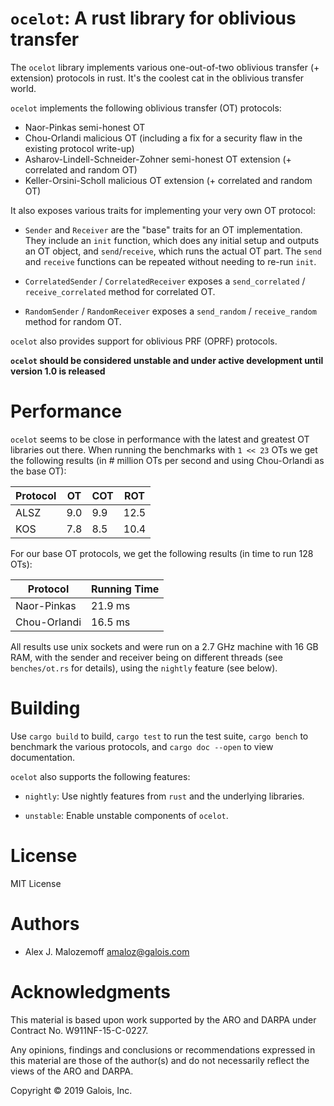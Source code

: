 # `ocelot`: A rust library for oblivious transfer

The `ocelot` library implements various one-out-of-two oblivious transfer (+
extension) protocols in rust. It's the coolest cat in the oblivious transfer
world.

`ocelot` implements the following oblivious transfer (OT) protocols:

* Naor-Pinkas semi-honest OT
* Chou-Orlandi malicious OT (including a fix for a security flaw in the existing protocol write-up)
* Asharov-Lindell-Schneider-Zohner semi-honest OT extension (+ correlated and random OT)
* Keller-Orsini-Scholl malicious OT extension (+ correlated and random OT)

It also exposes various traits for implementing your very own OT protocol:

* `Sender` and `Receiver` are the "base" traits for an OT implementation. They
  include an `init` function, which does any initial setup and outputs an OT
  object, and `send`/`receive`, which runs the actual OT part. The `send` and
  `receive` functions can be repeated without needing to re-run `init`.

* `CorrelatedSender` / `CorrelatedReceiver` exposes a `send_correlated` /
  `receive_correlated` method for correlated OT.

* `RandomSender` / `RandomReceiver` exposes a `send_random` / `receive_random`
  method for random OT.

`ocelot` also provides support for oblivious PRF (OPRF) protocols.

**`ocelot` should be considered unstable and under active development until
version 1.0 is released**

# Performance

`ocelot` seems to be close in performance with the latest and greatest OT
libraries out there. When running the benchmarks with `1 << 23` OTs we get the
following results (in # million OTs per second and using Chou-Orlandi as the
base OT):

| Protocol |  OT | COT |  ROT |
|----------|-----|-----|------|
| ALSZ     | 9.0 | 9.9 | 12.5 |
| KOS      | 7.8 | 8.5 | 10.4 |

For our base OT protocols, we get the following results (in time to run 128
OTs):

| Protocol     | Running Time |
|--------------|--------------|
| Naor-Pinkas  | 21.9 ms      |
| Chou-Orlandi | 16.5 ms      |

All results use unix sockets and were run on a 2.7 GHz machine with 16 GB RAM,
with the sender and receiver being on different threads (see `benches/ot.rs` for
details), using the `nightly` feature (see below).

# Building

Use `cargo build` to build, `cargo test` to run the test suite, `cargo bench` to
benchmark the various protocols, and `cargo doc --open` to view documentation.

`ocelot` also supports the following features:

* `nightly`: Use nightly features from `rust` and the underlying libraries.

* `unstable`: Enable unstable components of `ocelot`.

# License

MIT License

# Authors

- Alex J. Malozemoff <amaloz@galois.com>

# Acknowledgments

This material is based upon work supported by the ARO and DARPA under Contract
No. W911NF-15-C-0227.

Any opinions, findings and conclusions or recommendations expressed in this
material are those of the author(s) and do not necessarily reflect the views of
the ARO and DARPA.

Copyright © 2019 Galois, Inc.
